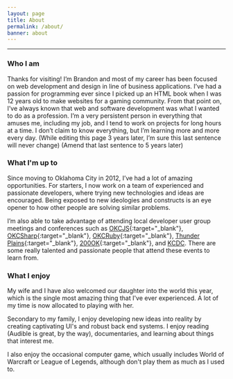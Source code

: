 ```yaml
---
layout: page
title: About
permalink: /about/
banner: about
---
```

------

### Who I am

Thanks for visiting! I’m Brandon and most of my career has been focused on web development and design in line of business applications. I’ve had a passion for programming ever since I picked up an HTML book when I was 12 years old to make websites for a gaming community. From that point on, I’ve always known that web and software development was what I wanted to do as a profession. I’m a very persistent person in everything that amuses me, including my job, and I tend to work on projects for long hours at a time. I don’t claim to know everything, but I’m learning more and more every day. (While editing this page 3 years later, I’m sure this last sentence will never change) (Amend that last sentence to 5 years later)

### What I'm up to

Since moving to Oklahoma City in 2012, I’ve had a lot of amazing opportunities. For starters, I now work on a team of experienced and passionate developers, where trying new technologies and ideas are encouraged. Being exposed to new ideologies and constructs is an eye opener to how other people are solving similar problems.

I’m also able to take advantage of attending local developer user group meetings and conferences such as [OKCJS](http://okcjs.com/){:target="_blank"}, [OKCSharp](http://okcsharp.net/){:target="_blank"}, [OKCRuby](http://okcruby.org/){:target="_blank"}, [Thunder Plains](http://thunderplainsconf.com/){:target="_blank"}, [200OK](http://200ok.us/){:target="_blank"}, and [KCDC](http://www.kcdc.info/). There are some really talented and passionate people that attend these events to learn from.

### What I enjoy

My wife and I have also welcomed our daughter into the world this year, which is
the single most amazing thing that I've ever experienced. A lot of my time is now
allocated to playing with her.

Secondary to my family, I enjoy developing new ideas into reality by creating captivating UI's and robust back end systems. I enjoy reading (Audible is great, by the way), documentaries, and learning about things that interest me.

I also enjoy the occasional computer game, which usually includes World of Warcraft
or League of Legends, although don't play them as much as I used to.
